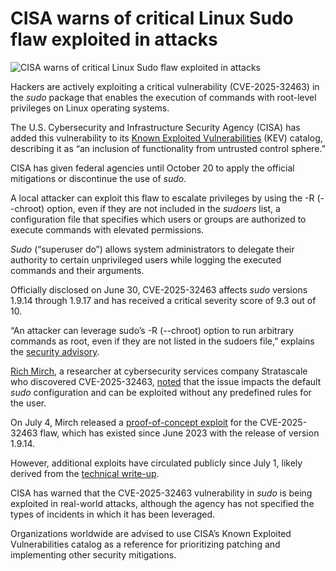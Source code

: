 # CISA warns of critical Linux Sudo flaw exploited in attacks

![CISA warns of critical Linux Sudo flaw exploited in attacks](https://www.bleepstatic.com/content/hl-images/2025/09/30/Sudo.png)

Hackers are actively exploiting a critical vulnerability (CVE-2025-32463) in the _sudo_ package that enables the execution of commands with root-level privileges on Linux operating systems.

The U.S. Cybersecurity and Infrastructure Security Agency (CISA) has added this vulnerability to its [Known Exploited Vulnerabilities](https://www.cisa.gov/known-exploited-vulnerabilities-catalog#:~:text=SUDO%20%7C%20SUDO-,CVE%2D2025%2D32463,-Sudo%20Inclusion%20of) (KEV) catalog, describing it as “an inclusion of functionality from untrusted control sphere.”

CISA has given federal agencies until October 20 to apply the official mitigations or discontinue the use of _sudo_.

A local attacker can exploit this flaw to escalate privileges by using the -R (--chroot) option, even if they are not included in the _sudoers_ list, a configuration file that specifies which users or groups are authorized to execute commands with elevated permissions.

_Sudo_ (“superuser do”) allows system administrators to delegate their authority to certain unprivileged users while logging the executed commands and their arguments.

Officially disclosed on June 30, CVE-2025-32463 affects _sudo_ versions 1.9.14 through 1.9.17 and has received a critical severity score of 9.3 out of 10.

“An attacker can leverage sudo’s -R (--chroot) option to run arbitrary commands as root, even if they are not listed in the sudoers file,” explains the [security advisory](https://www.sudo.ws/security/advisories/).

[Rich Mirch](https://twitter.com/0xm1rch), a researcher at cybersecurity services company Stratascale who discovered CVE-2025-32463, [noted](https://blog.mirch.io/sudo-elevation-of-privilege-vulnerabilities/#cve-2025-32463---sudo-chroot-elevation-of-privilege-vulnerability) that the issue impacts the default _sudo_ configuration and can be exploited without any predefined rules for the user.

On July 4, Mirch released a [proof-of-concept exploit](https://github.com/mirchr/CVE-2025-32463-sudo-chwoot/blob/main/sudo-chwoot.sh) for the CVE-2025-32463 flaw, which has existed since June 2023 with the release of version 1.9.14.

However, additional exploits have circulated publicly since July 1, likely derived from the [technical write-up](https://www.stratascale.com/vulnerability-alert-CVE-2025-32463-sudo-chroot).

CISA has warned that the CVE-2025-32463 vulnerability in _sudo_ is being exploited in real-world attacks, although the agency has not specified the types of incidents in which it has been leveraged.

Organizations worldwide are advised to use CISA’s Known Exploited Vulnerabilities catalog as a reference for prioritizing patching and implementing other security mitigations.
